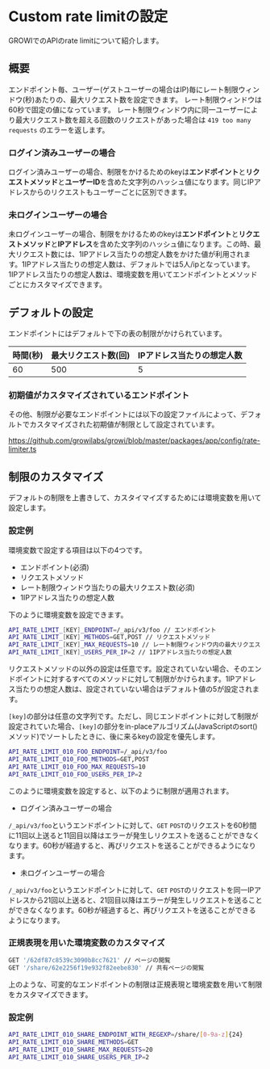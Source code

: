 # Custom rate limitの設定

GROWIでのAPIのrate limitについて紹介します。

## 概要

エンドポイント毎、ユーザー(ゲストユーザーの場合はIP)毎にレート制限ウィンドウ(秒)あたりの、最大リクエスト数を設定できます。
レート制限ウィンドウは60秒で固定の値になっています。
レート制限ウィンドウ内に同一ユーザーにより最大リクエスト数を超える回数のリクエストがあった場合は `419 too many requests` のエラーを返します。


### ログイン済みユーザーの場合

ログイン済みユーザーの場合、制限をかけるためのkeyは**エンドポイント**と**リクエストメソッド**と**ユーザーID**を含めた文字列のハッシュ値になります。同じIPアドレスからのリクエストもユーザーごとに区別できます。

### 未ログインユーザーの場合

未ログインユーザーの場合、制限をかけるためのkeyは**エンドポイント**と**リクエストメソッド**と**IPアドレス**を含めた文字列のハッシュ値になります。この時、最大リクエスト数には、1IPアドレス当たりの想定人数をかけた値が利用されます。1IPアドレス当たりの想定人数は、デフォルトでは5人/ipとなっています。1IPアドレス当たりの想定人数は、環境変数を用いてエンドポイントとメソッドごとにカスタマイズできます。

## デフォルトの設定


エンドポイントにはデフォルトで下の表の制限がかけられています。

| 時間(秒) | 最大リクエスト数(回) | IPアドレス当たりの想定人数 |
| -------- | ---------------------- | -------------------------- |
| 60       | 500                    | 5                          |


### 初期値がカスタマイズされているエンドポイント

その他、制限が必要なエンドポイントには以下の設定ファイルによって、デフォルトでカスタマイズされた初期値が制限として設定されています。

<https://github.com/growilabs/growi/blob/master/packages/app/config/rate-limiter.ts>

## 制限のカスタマイズ

デフォルトの制限を上書きして、カスタイマイズするためには環境変数を用いて設定します。

### 設定例

環境変数で設定する項目は以下の4つです。

- エンドポイント(必須)
- リクエストメソッド
- レート制限ウィンドウ当たりの最大リクエスト数(必須)
- 1IPアドレス当たりの想定人数

下のように環境変数を設定できます。

``` bash
API_RATE_LIMIT_[KEY]_ENDPOINT=/_api/v3/foo // エンドポイント
API_RATE_LIMIT_[KEY]_METHODS=GET,POST // リクエストメソッド
API_RATE_LIMIT_[KEY]_MAX_REQUESTS=10 // レート制限ウィンドウ内の最大リクエスト数
API_RATE_LIMIT_[KEY]_USERS_PER_IP=2 // 1IPアドレス当たりの想定人数
```

リクエストメソッドの以外の設定は任意です。設定されていない場合、そのエンドポイントに対するすべてのメソッドに対して制限がかけられます。1IPアドレス当たりの想定人数は、設定されていない場合はデフォルト値の5が設定されます。

`[key]`の部分は任意の文字列です。ただし、同じエンドポイントに対して制限が設定されていた場合、`[key]`の部分をin-placeアルゴリズム(JavaScriptのsort()メソッド)でソートしたときに、後に来るkeyの設定を優先します。

``` bash
API_RATE_LIMIT_010_FOO_ENDPOINT=/_api/v3/foo
API_RATE_LIMIT_010_FOO_METHODS=GET,POST
API_RATE_LIMIT_010_FOO_MAX_REQUESTS=10
API_RATE_LIMIT_010_FOO_USERS_PER_IP=2
```

このように環境変数を設定すると、以下のように制限が適用されます。

- ログイン済みユーザーの場合

`/_api/v3/foo`というエンドポイントに対して、`GET` `POST`のリクエストを60秒間に11回以上送ると11回目以降はエラーが発生しリクエストを送ることができなくなります。60秒が経過すると、再びリクエストを送ることができるようになります。

- 未ログインユーザーの場合

`/_api/v3/foo`というエンドポイントに対して、`GET` `POST`のリクエストを同一IPアドレスから21回以上送ると、21回目以降はエラーが発生しリクエストを送ることができなくなります。60秒が経過すると、再びリクエストを送ることができるようになります。


### 正規表現を用いた環境変数のカスタマイズ

``` bash
GET '/62df87c8539c3090b8cc7621' // ページの閲覧
GET '/share/62e2256f19e932f82eebe830' // 共有ページの閲覧
```

上のような、可変的なエンドポイントの制限は正規表現と環境変数を用いて制限をカスタマイズできます。

### 設定例

``` bash
API_RATE_LIMIT_010_SHARE_ENDPOINT_WITH_REGEXP=/share/[0-9a-z]{24}
API_RATE_LIMIT_010_SHARE_METHODS=GET
API_RATE_LIMIT_010_SHARE_MAX_REQUESTS=20
API_RATE_LIMIT_010_SHARE_USERS_PER_IP=2
```

